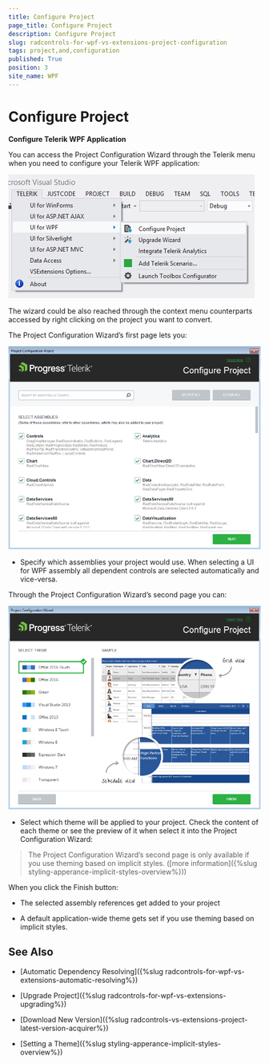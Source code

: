 ```yaml
---
title: Configure Project
page_title: Configure Project
description: Configure Project
slug: radcontrols-for-wpf-vs-extensions-project-configuration
tags: project,and,configuration
published: True
position: 3
site_name: WPF
---
```


# Configure Project
 
__Configure Telerik WPF Application__

You can access the Project Configuration Wizard through the Telerik menu when you need to configure your Telerik WPF application:

![VSExtentions WPF Overview Menu Configure](images/VSExtentions_WPF_OverviewMenuConfigure.png)

The wizard could be also reached through the context menu counterparts accessed by right clicking on the project you want to convert. 

The Project Configuration Wizard’s first page lets you:

![Project Configuration Wizard](images/VSExtensions_WPF_ProjectConfigureWizard.png)       

* Specify which assemblies your project would use. When selecting a UI for WPF assembly all dependent controls are selected automatically and vice-versa.
         
Through the Project Configuration Wizard’s second page you can:

![VSExtensions WPF Project Config Wizard Step 2](images/VSExtensions_WPF_ProjectConfigWizard_Step2.PNG)

* Select which theme will be applied to your project. Check the content of each theme or see the preview of it when select it into the Project Configuration Wizard:

>The Project Configuration Wizard’s second page is only available if you use theming based on implicit styles. ([more information]({%slug styling-apperance-implicit-styles-overview%}))           

When you click the Finish button:
        

* The selected assembly references get added to your project
          

* A default application-wide theme gets set if you use theming based on implicit styles.
          

## See Also

 * [Automatic Dependency Resolving]({%slug radcontrols-for-wpf-vs-extensions-automatic-resolving%})

 * [Upgrade Project]({%slug radcontrols-for-wpf-vs-extensions-upgrading%})

 * [Download New Version]({%slug radcontrols-vs-extensions-project-latest-version-acquirer%})

 * [Setting a Theme]({%slug styling-apperance-implicit-styles-overview%})
